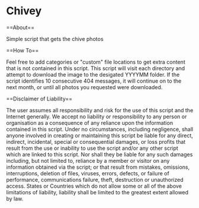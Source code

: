 Chivey
======

==About==

Simple script that gets the chive photos

==How To==

Feel free to add categories or "custom" file locations to get extra content that is not contained in this script. This script will visit each directory and attempt to download the image to the desigated YYYYMM folder. If the script identifies 10 consecutive 404 messages, it will continue on to the next month, or until all photos you requested were downloaded.

==Disclaimer of Liability==

The user assumes all responsibility and risk for the use of this script and the Internet generally.  We accept no liability or responsibility to any person or organisation as a consequence of any reliance upon the information contained in this script.  Under no circumstances, including negligence, shall anyone involved in creating or maintaining this script be liable for any direct, indirect, incidental, special or consequential damages, or loss profits that result from the use or inability to use the script and/or any other script which are linked to this script.  Nor shall they be liable for any such damages including, but not limited to, reliance by a member or visitor on any information obtained via the script; or that result from mistakes, omissions, interruptions, deletion of files, viruses, errors, defects, or failure of performance, communications failure, theft, destruction or unauthorized access.   States or Countries which do not allow some or all of the above limitations of liability, liability shall be limited to the greatest extent allowed by law.




